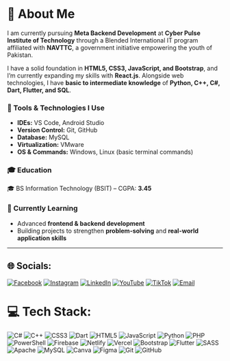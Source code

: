 # 💫 About Me  
I am currently pursuing **Meta Backend Development** at **Cyber Pulse Institute of Technology** through a Blended International IT program affiliated with **NAVTTC**, a government initiative empowering the youth of Pakistan.  

I have a solid foundation in **HTML5, CSS3, JavaScript, and Bootstrap**, and I’m currently expanding my skills with **React.js**. Alongside web technologies, I have **basic to intermediate knowledge** of **Python, C++, C#, Dart, Flutter, and SQL**.  

### 🔧 Tools & Technologies I Use  
- **IDEs:** VS Code, Android Studio  
- **Version Control:** Git, GitHub  
- **Database:** MySQL  
- **Virtualization:** VMware  
- **OS & Commands:** Windows, Linux (basic terminal commands)  

### 🎓 Education  
🎓 BS Information Technology (BSIT) – CGPA: **3.45**  

### 🌱 Currently Learning  
- Advanced **frontend & backend development**  
- Building projects to strengthen **problem-solving** and **real-world application skills**  

---

## 🌐 Socials:
[![Facebook](https://img.shields.io/badge/Facebook-%231877F2.svg?logo=Facebook&logoColor=white)](https://www.facebook.com/share/17KBcjRsbv/) [![Instagram](https://img.shields.io/badge/Instagram-%23E4405F.svg?logo=Instagram&logoColor=white)](https://www.instagram.com/farhanwaseem293) [![LinkedIn](https://img.shields.io/badge/LinkedIn-%230077B5.svg?logo=linkedin&logoColor=white)](https://www.linkedin.com/in/farhan-waseem-012b97241) [![YouTube](https://img.shields.io/badge/YouTube-%23FF0000.svg?logo=YouTube&logoColor=white)](https://www.youtube.com/@farhanwaseem3371) [![TikTok](https://img.shields.io/badge/TikTok-%23000000.svg?logo=TikTok&logoColor=white)](https://www.tiktok.com/@farhanwaseem293) [![Email](https://img.shields.io/badge/Email-D14836?logo=gmail&logoColor=white)](mailto:farhanwaseem293@gmail.com) 


# 💻 Tech Stack:
![C#](https://img.shields.io/badge/c%23-%23239120.svg?style=for-the-badge&logo=csharp&logoColor=white) ![C++](https://img.shields.io/badge/c++-%2300599C.svg?style=for-the-badge&logo=c%2B%2B&logoColor=white) ![CSS3](https://img.shields.io/badge/css3-%231572B6.svg?style=for-the-badge&logo=css3&logoColor=white) ![Dart](https://img.shields.io/badge/dart-%230175C2.svg?style=for-the-badge&logo=dart&logoColor=white) ![HTML5](https://img.shields.io/badge/html5-%23E34F26.svg?style=for-the-badge&logo=html5&logoColor=white) ![JavaScript](https://img.shields.io/badge/javascript-%23323330.svg?style=for-the-badge&logo=javascript&logoColor=%23F7DF1E) ![Python](https://img.shields.io/badge/python-3670A0?style=for-the-badge&logo=python&logoColor=ffdd54) ![PHP](https://img.shields.io/badge/php-%23777BB4.svg?style=for-the-badge&logo=php&logoColor=white) ![PowerShell](https://img.shields.io/badge/PowerShell-%235391FE.svg?style=for-the-badge&logo=powershell&logoColor=white) ![Firebase](https://img.shields.io/badge/firebase-%23039BE5.svg?style=for-the-badge&logo=firebase) ![Netlify](https://img.shields.io/badge/netlify-%23000000.svg?style=for-the-badge&logo=netlify&logoColor=#00C7B7) ![Vercel](https://img.shields.io/badge/vercel-%23000000.svg?style=for-the-badge&logo=vercel&logoColor=white) ![Bootstrap](https://img.shields.io/badge/bootstrap-%238511FA.svg?style=for-the-badge&logo=bootstrap&logoColor=white) ![Flutter](https://img.shields.io/badge/Flutter-%2302569B.svg?style=for-the-badge&logo=Flutter&logoColor=white) ![SASS](https://img.shields.io/badge/SASS-hotpink.svg?style=for-the-badge&logo=SASS&logoColor=white) ![Apache](https://img.shields.io/badge/apache-%23D42029.svg?style=for-the-badge&logo=apache&logoColor=white) ![MySQL](https://img.shields.io/badge/mysql-4479A1.svg?style=for-the-badge&logo=mysql&logoColor=white) ![Canva](https://img.shields.io/badge/Canva-%2300C4CC.svg?style=for-the-badge&logo=Canva&logoColor=white) ![Figma](https://img.shields.io/badge/figma-%23F24E1E.svg?style=for-the-badge&logo=figma&logoColor=white) ![Git](https://img.shields.io/badge/git-%23F05033.svg?style=for-the-badge&logo=git&logoColor=white) ![GitHub](https://img.shields.io/badge/github-%23121011.svg?style=for-the-badge&logo=github&logoColor=white)
